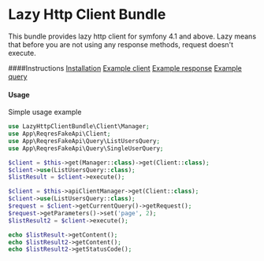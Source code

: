 Lazy Http Client Bundle
=====
This bundle provides lazy http client for symfony 4.1 and above.
Lazy means that before you are not using any response methods, request doesn't execute.

####Instructions
[Installation](Resources/doc/installation.md)
[Example client](Resources/doc/client.md)
[Example response](Resources/doc/response.md)
[Example query](Resources/doc/query.md)

#### Usage
Simple usage example

```php
use LazyHttpClientBundle\Client\Manager;
use App\ReqresFakeApi\Client;
use App\ReqresFakeApi\Query\ListUsersQuery;
use App\ReqresFakeApi\Query\SingleUserQuery;

$client = $this->get(Manager::class)->get(Client::class);
$client->use(ListUsersQuery::class);
$listResult = $client->execute();

$client = $this->apiClientManager->get(Client::class);
$client->use(ListUsersQuery::class);
$request = $client->getCurrentQuery()->getRequest();
$request->getParameters()->set('page', 2);
$listResult2 = $client->execute();

echo $listResult->getContent();
echo $listResult2->getContent();
echo $listResult2->getStatusCode();

```
